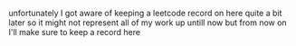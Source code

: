unfortunately I got aware of keeping a leetcode record on here quite a bit later so it might not represent all of my work up untill now but from now on I'll make sure to keep a record here 
